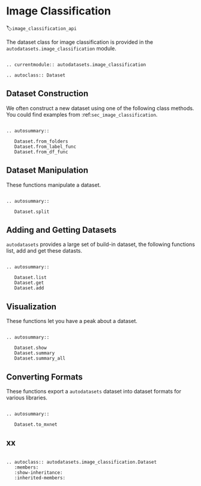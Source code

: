 # Image Classification
:label:`image_classification_api`

The dataset class for image classification is provided in the `autodatasets.image_classification` module.

```eval_rst

.. currentmodule:: autodatasets.image_classification

.. autoclass:: Dataset

```

## Dataset Construction

We often construct a new dataset using one of the following class methods.
You could find examples from :ref:`sec_image_classification`.

```eval_rst

.. autosummary::

   Dataset.from_folders
   Dataset.from_label_func
   Dataset.from_df_func

```


## Dataset Manipulation

These functions manipulate a dataset.

```eval_rst

.. autosummary::

   Dataset.split

```

## Adding and Getting Datasets

`autodatasets` provides a large set of build-in dataset, the following functions list, add and get these datasts.

```eval_rst

.. autosummary::

   Dataset.list
   Dataset.get
   Dataset.add

```

## Visualization

These functions let you have a peak about a dataset.

```eval_rst

.. autosummary::

   Dataset.show
   Dataset.summary
   Dataset.summary_all

```

## Converting Formats

These functions export a `autodatasets` dataset into dataset formats for various libraries.

```eval_rst

.. autosummary::

   Dataset.to_mxnet

```


## xx

```eval_rst

.. autoclass:: autodatasets.image_classification.Dataset
   :members:
   :show-inheritance:
   :inherited-members:

```
